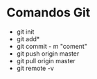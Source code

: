 # Comandos Git

- git init
- git add*
- git commit - m "coment"
- git push origin master
- git pull origin master
- git remote -v